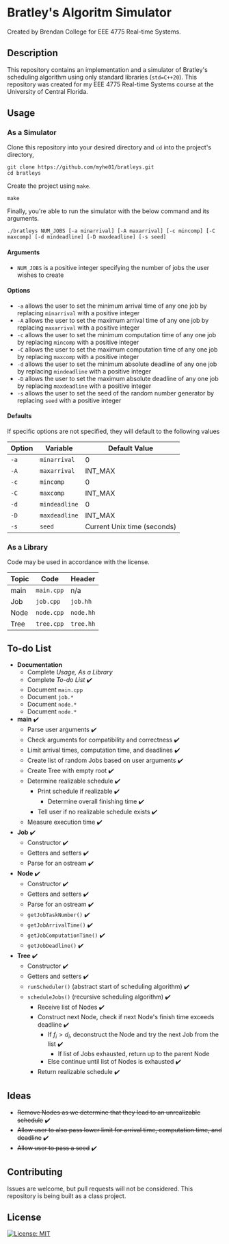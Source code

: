 # Bratley's Algoritm Simulator
Created by Brendan College for EEE 4775 Real-time Systems.

## Description
This repository contains an implementation and a simulator of Bratley's scheduling algorithm using only standard libraries (`std=C++20`). This repository was created for my EEE 4775 Real-time Systems course at the University of Central Florida.

## Usage
### As a Simulator
Clone this repository into your desired directory and `cd` into the project's directory,

```
git clone https://github.com/myhe01/bratleys.git
cd bratleys
```

Create the project using `make`.

```
make
```

Finally, you're able to run the simulator with the below command and its arguments.

```
./bratleys NUM_JOBS [-a minarrival] [-A maxarrival] [-c mincomp] [-C maxcomp] [-d mindeadline] [-D maxdeadline] [-s seed]
```

#### Arguments
- `NUM_JOBS` is a positive integer specifying the number of jobs the user wishes to create

#### Options
- `-a` allows the user to set the minimum arrival time of any one job by replacing `minarrival` with a positive integer
- `-A` allows the user to set the maximum arrival time of any one job by replacing `maxarrival` with a positive integer
- `-c` allows the user to set the minimum computation time of any one job by replacing `mincomp` with a positive integer
- `-C` allows the user to set the maximum computation time of any one job by replacing `maxcomp` with a positive integer
- `-d` allows the user to set the minimum absolute deadline of any one job by replacing `mindeadline` with a positive integer
- `-D` allows the user to set the maximum absolute deadline of any one job by replacing `maxdeadline` with a positive integer
- `-s` allows the user to set the seed of the random number generator by replacing `seed` with a positive integer

#### Defaults
If specific options are not specified, they will default to the following values

| Option | Variable      | Default Value               |
| -----  | ------------- | --------------------------- |
| `-a`   | `minarrival`  | 0                           |
| `-A`   | `maxarrival`  | INT_MAX                     |
| `-c`   | `mincomp`     | 0                           |
| `-C`   | `maxcomp`     | INT_MAX                     |
| `-d`   | `mindeadline` | 0                           |
| `-D`   | `maxdeadline` | INT_MAX                     |
| `-s`   | `seed`        | Current Unix time (seconds) |

### As a Library
Code may be used in accordance with the license.

| Topic | Code        | Header    |
| ----- | ----------- | --------- |
| main  | `main.cpp`  | n/a       |
| Job   | `job.cpp`   | `job.hh`  |
| Node  | `node.cpp`  | `node.hh` |
| Tree  | `tree.cpp`  | `tree.hh` |

## To-do List
- **Documentation**
    - Complete *Usage, As a Library*
    - Complete *To-do List* :heavy_check_mark:
    - Document `main.cpp`
    - Document `job.*`
    - Document `node.*`
    - Document `node.*`
- **main** :heavy_check_mark:
    - Parse user arguments :heavy_check_mark:
    - Check arguments for compatibility and correctness :heavy_check_mark:
    - Limit arrival times, computation time, and deadlines :heavy_check_mark:
    - Create list of random Jobs based on user arguments :heavy_check_mark:
    - Create Tree with empty root :heavy_check_mark:
    - Determine realizable schedule :heavy_check_mark:
        - Print schedule if realizable :heavy_check_mark:
            - Determine overall finishing time :heavy_check_mark:
        - Tell user if no realizable schedule exists :heavy_check_mark:
    - Measure execution time :heavy_check_mark:
- **Job** :heavy_check_mark:
    - Constructor :heavy_check_mark:
    - Getters and setters :heavy_check_mark:
    - Parse for an ostream :heavy_check_mark:
- **Node** :heavy_check_mark:
    - Constructor :heavy_check_mark:
    - Getters and setters :heavy_check_mark:
    - Parse for an ostream :heavy_check_mark:
    - `getJobTaskNumber()` :heavy_check_mark:
    - `getJobArrivalTime()` :heavy_check_mark:
    - `getJobComputationTime()` :heavy_check_mark:
    - `getJobDeadline()` :heavy_check_mark:
- **Tree** :heavy_check_mark:
    - Constructor :heavy_check_mark:
    - Getters and setters :heavy_check_mark:
    - `runScheduler()` (abstract start of scheduling algorithm) :heavy_check_mark:
    - `scheduleJobs()` (recursive scheduling algorithm) :heavy_check_mark:
        - Receive list of Nodes :heavy_check_mark:
        - Construct next Node, check if next Node's finish time exceeds deadline :heavy_check_mark:
            - If $f_i > d_i$, deconstruct the Node and try the next Job from the list :heavy_check_mark:
                - If list of Jobs exhausted, return up to the parent Node
            - Else continue until list of Nodes is exhausted :heavy_check_mark:
        - Return realizable schedule :heavy_check_mark:

## Ideas
- ~~Remove Nodes as we determine that they lead to an unrealizable schedule~~ :heavy_check_mark:
- ~~Allow user to also pass lower limit for arrival time, computation time, and deadline~~ :heavy_check_mark:
- ~~Allow user to pass a seed~~ :heavy_check_mark:

## Contributing

Issues are welcome, but pull requests will not be considered. This repository is being built as a class project.

## License
[![License: MIT](https://img.shields.io/badge/License-MIT-yellow.svg)](https://opensource.org/licenses/MIT)